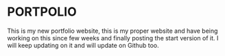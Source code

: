 # PORTPOLIO

This is my new portfolio website, this is my proper website and have being working on this since few weeks and finally posting the start version of it.
I will keep updating on it and will update on Github too.

